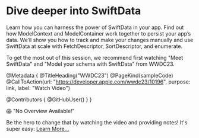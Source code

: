 # Dive deeper into SwiftData

Learn how you can harness the power of SwiftData in your app. Find out how ModelContext and ModelContainer work together to persist your app’s data. We’ll show you how to track and make your changes manually and use SwiftData at scale with FetchDescriptor, SortDescriptor, and enumerate.

To get the most out of this session, we recommend first watching "Meet SwiftData" and "Model your schema with SwiftData" from WWDC23.

@Metadata {
   @TitleHeading("WWDC23")
   @PageKind(sampleCode)
   @CallToAction(url: "https://developer.apple.com/wwdc23/10196", purpose: link, label: "Watch Video")

   @Contributors {
      @GitHubUser(<replace this with your GitHub handle>)
   }
}

😱 "No Overview Available!"

Be the hero to change that by watching the video and providing notes! It's super easy:
 [Learn More…](https://wwdcnotes.github.io/WWDCNotes/documentation/wwdcnotes/contributing)
